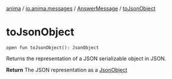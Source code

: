 [anima](../../index.md) / [io.anima.messages](../index.md) / [AnswerMessage](index.md) / [toJsonObject](./to-json-object.md)

# toJsonObject

`open fun toJsonObject(): JsonObject`

Returns the representation of a JSON serializable object in JSON.

**Return**
The JSON representation as a [JsonObject](#)

